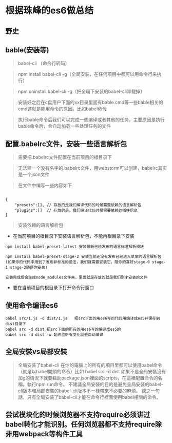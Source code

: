 # 根据珠峰的es6做总结

## 野史

## bable(安装等)

> babel-cli （命令行转码）

> npm install babel-cli -g（全局安装，在任何项目中都可以用命令行来执行）

> npm uninstall babel-cli -g（把全局下安装的babel-cli卸载掉）

> 安装好之后在c盘用户下面的xx目录里面有bable.cmd等一些bable相关的cmd这就是能用命令的原因。比如babel命令

> 执行bable命令后我们可以完成一些编译或者其他的任务，主要原因是执行bable命令后，会自动加载一些处理任务的文件

## 配置.babelrc文件，安装一些语言解析包

> 需要把.babelrc文件配置在当前项目的根目录下

> 无法建一个没有名字的.babelrc文件，用webstorm可以创建，babelrc其实是一个json文件

> 在文件中编写一些内容如下
```josn

{
    "presets":[], // 存放的是我们编译代码的时候需要依赖的语言解析包
    "plugins":[]  // 存放的是，我们编译代码时候需要依赖的插件信息
}

```
> 安装依赖的语言解析包

+ 在当前项目的根目录下安装语言解析包，不能再根目录下安装

```
npm install babel-preset-latest 安装最新已经发布的语言标准解析模块

npm install babel-preset-stage-2 安装当前还没有发布已经进入草案的语言解析包(如果你的代码中用到了发布非标准的语法，我们就需要安装它，随你的喜好stage-0 stage-1 stage-2随便你安装)

安装完成后会生成node_modules文件夹，里面就是存放的就是我们刚才安装的文件
```

+ 要在当前项目的根目录下打开命令行窗口

## 使用命令编译es6

``` 
babel src/1.js -o dist/1.js   把src下面的用es6写的代码用编译成es5并保存到dist目录下
babel src -d dist 把src下面的所有的用es6写的编译成es5的
babel src -d dist -w 始终监听有变化就去自动编译

```
## 全局安裝vs局部安裝

> 全局安裝了babel-cli 在你的電腦上的所有的項目里都可以使用babel命令（就是以babel開頭的命令）比如 babel src -d dist
> 如果不是全局安裝沒有加g的情況下就要藉助package.json裡面的scripts，在這裡配置命令的名稱。執行npm run命令。
> 不建議全局安裝的目的是避免全局安裝的babel-cli版本和局部安裝的babel-cli版本不一樣帶來不必要的麻煩。
> 總之一句話，只有全局安裝了babel-cli才能在命令行裡面使用babel相關的命令。


## 尝试模块化的时候浏览器不支持require必须讲过babel转化才能识别。任何浏览器都不支持require除非用webpack等构件工具